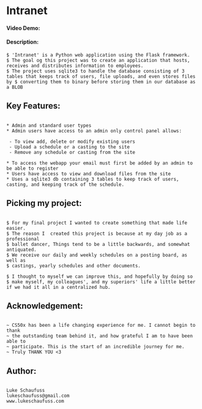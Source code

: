 # Intranet
#### Video Demo:  <URL HERE>
#### Description:
````````````````````````````
$ 'Intranet' is a Python web application using the Flask framework.
$ The goal og this project was to create an application that hosts, receives and distributes information to employees.
$ The project uses sqlite3 to handle the database consisting of 3 tables that keeps track of users, file uploads, and even stores files by $ converting them to binary before storing them in our database as a BLOB

````````````````````````````
## Key Features:
````````````````````````````

* Admin and standard user types
* Admin users have access to an admin only control panel allows:
 
 - To view add, delete or modify existing users
 - Upload a schedule or a casting to the site
 - Remove any schedule or casting from the site

* To access the webapp your email must first be added by an admin to be able to register
* Users have access to view and download files from the site
* Uses a sqlite3 db containing 3 tables to keep track of users, casting, and keeping track of the schedule.

````````````````````````````
## Picking my project:
````````````````````````````

$ For my final project I wanted to create something that made life easier.
$ The reason I  created this project is because at my day job as a professional
$ ballet dancer, Things tend to be a little backwards, and somewhat antiquated.
$ We receive our daily and weekly schedules on a posting board, as well as 
$ castings, yearly schedules and other documents.

$ I thought to myself we can improve this, and hopefully by doing so
$ make myself, my colleagues', and my superiors' life a little better if we had it all in a centralized hub.

````````````````````````````
## Acknowledgement:
````````````````````````````

~ CS50x has been a life changing experience for me. I cannot begin to thank 
~ the outstanding team behind it, and how grateful I am to have been able to 
~ participate. This is the start of an incredible journey for me.
~ Truly THANK YOU <3

````````````````````````````
## Author:
````````````````````````````

Luke Schaufuss
lukeschaufuss@gmail.com
www.lukeschaufuss.com
 

